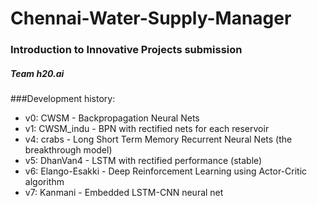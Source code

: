 # Chennai-Water-Supply-Manager

### Introduction to Innovative Projects submission
##### Team h20.ai

###Development history:
* v0: CWSM - Backpropagation Neural Nets
* v1: CWSM_indu - BPN with rectified nets for each reservoir
* v4: crabs - Long Short Term Memory Recurrent Neural Nets (the breakthrough model)
* v5: DhanVan4 - LSTM with rectified performance (stable)
* v6: Elango-Esakki - Deep Reinforcement Learning using Actor-Critic algorithm
* v7: Kanmani - Embedded LSTM-CNN neural net


